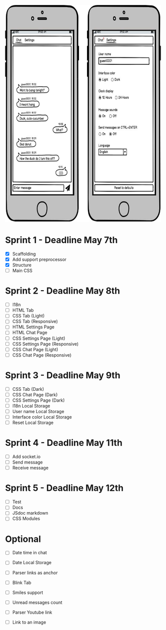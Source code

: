 <img src="./layout.jpg" alt="layout" height="700">

# Sprint 1 - Deadline May 7th
- [X] Scaffolding
- [X] Add support preprocessor
- [X] Structure
- [ ] Main CSS

# Sprint 2 - Deadline May 8th
- [ ] I18n
- [ ] HTML Tab
- [ ] CSS Tab (Light)
- [ ] CSS Tab (Responsive)
- [ ] HTML Settings Page
- [ ] HTML Chat Page
- [ ] CSS Settings Page (Light)
- [ ] CSS Settings Page (Responsive)
- [ ] CSS Chat Page (Light)
- [ ] CSS Chat Page (Responsive)

# Sprint 3 - Deadline May 9th
- [ ] CSS Tab (Dark)
- [ ] CSS Chat Page (Dark)
- [ ] CSS Settings Page (Dark)
- [ ] I18n Local Storage
- [ ] User name Local Storage
- [ ] Interface color Local Storage
- [ ] Reset Local Storage

# Sprint 4 - Deadline May 11th
- [ ] Add socket.io
- [ ] Send message
- [ ] Receive message

# Sprint 5 - Deadline May 12th
- [ ] Test
- [ ] Docs
- [ ] JSdoc markdown
- [ ] CSS Modules

# Optional
- [ ] Date time in chat
- [ ] Date Local Storage
- [ ] Parser links as anchor
- [ ] Blink Tab
- [ ] Smiles support
- [ ] Unread messages count
- [ ] Parser Youtube link
- [ ] Link to an image

